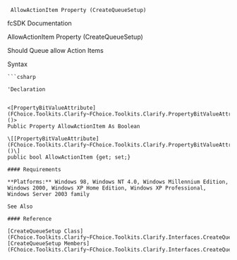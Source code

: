 ﻿     AllowActionItem Property (CreateQueueSetup)                                                   

fcSDK Documentation

AllowActionItem Property (CreateQueueSetup)

Should Queue allow Action Items

Syntax

```vbnet
```csharp

'Declaration
 

<[PropertyBitValueAttribute](FChoice.Toolkits.Clarify~FChoice.Toolkits.Clarify.PropertyBitValueAttribute.md)()>
Public Property AllowActionItem As Boolean

\[[PropertyBitValueAttribute](FChoice.Toolkits.Clarify~FChoice.Toolkits.Clarify.PropertyBitValueAttribute.md)()\]
public bool AllowActionItem {get; set;}

#### Requirements

**Platforms:** Windows 98, Windows NT 4.0, Windows Millennium Edition, Windows 2000, Windows XP Home Edition, Windows XP Professional, Windows Server 2003 family

See Also

#### Reference

[CreateQueueSetup Class](FChoice.Toolkits.Clarify~FChoice.Toolkits.Clarify.Interfaces.CreateQueueSetup.md)  
[CreateQueueSetup Members](FChoice.Toolkits.Clarify~FChoice.Toolkits.Clarify.Interfaces.CreateQueueSetup_members.md)